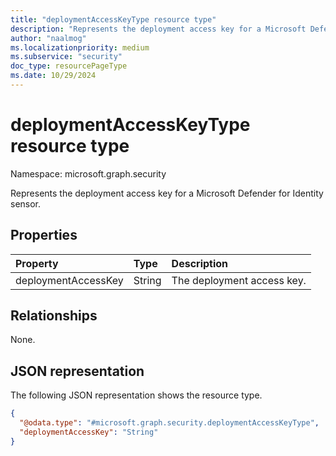 ```yaml
---
title: "deploymentAccessKeyType resource type"
description: "Represents the deployment access key for a Microsoft Defender for Identity sensor."
author: "naalmog"
ms.localizationpriority: medium
ms.subservice: "security"
doc_type: resourcePageType
ms.date: 10/29/2024
---
```


# deploymentAccessKeyType resource type

Namespace: microsoft.graph.security

Represents the deployment access key for a Microsoft Defender for Identity sensor.

## Properties
|Property|Type|Description|
|:---|:---|:---|
|deploymentAccessKey|String|The deployment access key.|

## Relationships
None.

## JSON representation
The following JSON representation shows the resource type.
<!-- {
  "blockType": "resource",
  "@odata.type": "microsoft.graph.security.deploymentAccessKeyType"
}
-->
``` json
{
  "@odata.type": "#microsoft.graph.security.deploymentAccessKeyType",
  "deploymentAccessKey": "String"
}
```
